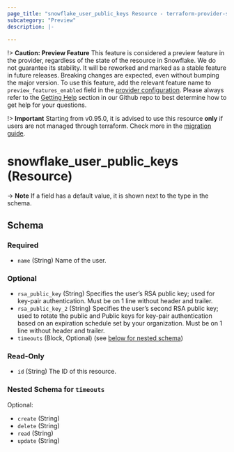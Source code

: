 ```yaml
---
page_title: "snowflake_user_public_keys Resource - terraform-provider-snowflake"
subcategory: "Preview"
description: |-
  
---
```


!> **Caution: Preview Feature** This feature is considered a preview feature in the provider, regardless of the state of the resource in Snowflake. We do not guarantee its stability. It will be reworked and marked as a stable feature in future releases. Breaking changes are expected, even without bumping the major version. To use this feature, add the relevant feature name to `preview_features_enabled` field in the [provider configuration](https://registry.terraform.io/providers/snowflakedb/snowflake/latest/docs#schema). Please always refer to the [Getting Help](https://github.com/snowflakedb/terraform-provider-snowflake?tab=readme-ov-file#getting-help) section in our Github repo to best determine how to get help for your questions.

!> **Important** Starting from v0.95.0, it is advised to use this resource **only** if users are not managed through terraform. Check more in the [migration guide](https://github.com/snowflakedb/terraform-provider-snowflake/blob/main/MIGRATION_GUIDE.md#v094x--v0950).

# snowflake_user_public_keys (Resource)





-> **Note** If a field has a default value, it is shown next to the type in the schema.

<!-- schema generated by tfplugindocs -->
## Schema

### Required

- `name` (String) Name of the user.

### Optional

- `rsa_public_key` (String) Specifies the user’s RSA public key; used for key-pair authentication. Must be on 1 line without header and trailer.
- `rsa_public_key_2` (String) Specifies the user’s second RSA public key; used to rotate the public and Public keys for key-pair authentication based on an expiration schedule set by your organization. Must be on 1 line without header and trailer.
- `timeouts` (Block, Optional) (see [below for nested schema](#nestedblock--timeouts))

### Read-Only

- `id` (String) The ID of this resource.

<a id="nestedblock--timeouts"></a>
### Nested Schema for `timeouts`

Optional:

- `create` (String)
- `delete` (String)
- `read` (String)
- `update` (String)

